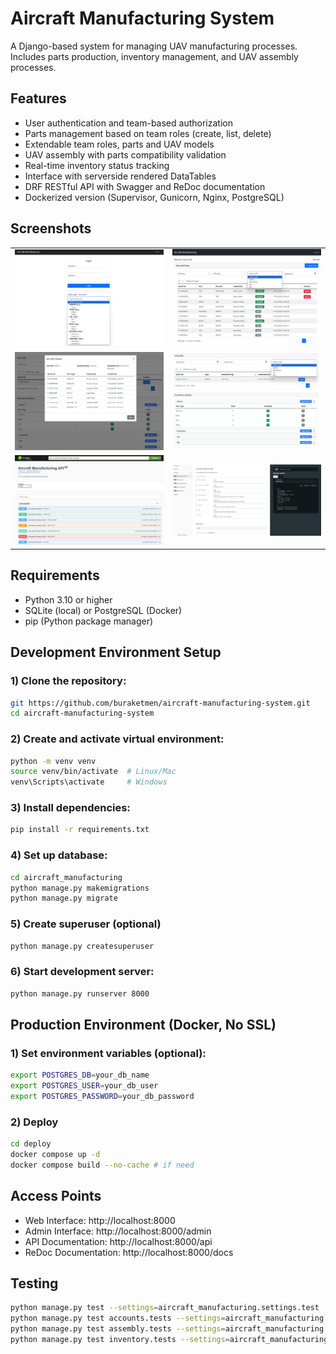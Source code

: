 # Aircraft Manufacturing System

A Django-based system for managing UAV manufacturing processes. Includes parts production, inventory management, and UAV assembly processes.

## Features

-   User authentication and team-based authorization
-   Parts management based on team roles (create, list, delete)
-   Extendable team roles, parts and UAV models
-   UAV assembly with parts compatibility validation
-   Real-time inventory status tracking
-   Interface with serverside rendered DataTables
-   DRF RESTful API with Swagger and ReDoc documentation
-   Dockerized version (Supervisor, Gunicorn, Nginx, PostgreSQL)

## Screenshots

<table>
   <tr>
      <td style="width:50%"><img src="./screenshots/test-users.png" alt="Login - Test Users"></td>
      <td style="width:50%"><img src="./screenshots/aircraft-parts.png" alt="Aircraft Parts"></td>
  </tr>
  <tr>
     <td><img src="./screenshots/aircraft-details.png" alt="Aircraft Details"></td>
      <td><img src="./screenshots/filters-inventory.png" alt="Filters and Inventory"></td>
  </tr>
  <tr>
     <td><img src="./screenshots/swagger.png" alt="Swagger Documentation"></td>
      <td><img src="./screenshots/redoc.png" alt="ReDoc Documentation"></td>
  </tr>
</table>

## Requirements

-   Python 3.10 or higher
-   SQLite (local) or PostgreSQL (Docker)
-   pip (Python package manager)

## Development Environment Setup

### 1) Clone the repository:

```bash
git https://github.com/buraketmen/aircraft-manufacturing-system.git
cd aircraft-manufacturing-system
```

### 2) Create and activate virtual environment:

```bash
python -m venv venv
source venv/bin/activate  # Linux/Mac
venv\Scripts\activate     # Windows
```

### 3) Install dependencies:

```bash
pip install -r requirements.txt
```

### 4) Set up database:

```bash
cd aircraft_manufacturing
python manage.py makemigrations
python manage.py migrate
```

### 5) Create superuser (optional)

```bash
python manage.py createsuperuser
```

### 6) Start development server:

```bash
python manage.py runserver 8000
```

## Production Environment (Docker, No SSL)

### 1) Set environment variables (optional):

```bash
export POSTGRES_DB=your_db_name
export POSTGRES_USER=your_db_user
export POSTGRES_PASSWORD=your_db_password
```

### 2) Deploy

```bash
cd deploy
docker compose up -d
docker compose build --no-cache # if need
```

## Access Points

-   Web Interface: http://localhost:8000
-   Admin Interface: http://localhost:8000/admin
-   API Documentation: http://localhost:8000/api
-   ReDoc Documentation: http://localhost:8000/docs

## Testing

```bash
python manage.py test --settings=aircraft_manufacturing.settings.test
python manage.py test accounts.tests --settings=aircraft_manufacturing.settings.test
python manage.py test assembly.tests --settings=aircraft_manufacturing.settings.test
python manage.py test inventory.tests --settings=aircraft_manufacturing.settings.test
```
